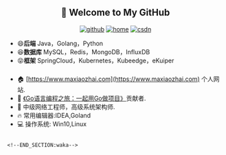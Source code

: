 <h2 align="center">👋 Welcome to My GitHub</h2>
<p align="center">
  <a href="https://github.com/smart33690/"><img src="https://img.shields.io/badge/GitHub-24292e" alt="github"></a>
  <a href="https://maxiaozhai.com/"><img src="https://img.shields.io/badge/home-1-orange" alt="home"></a>
  <a href="https://mayongxing.blog.csdn.net/"><img src="https://img.shields.io/badge/CSDN-cf000e" alt="csdn"></a>
</p>

<!--<img align='right' src="https://cdn.jsdelivr.net/gh/eternidad33/picbed/img/883711.jpg" width="230">-->

- 😄**后端** Java，Golang，Python
- 😆**数据库** MySQL，Redis，MongoDB，InfluxDB
- 😝**框架** SpringCloud，Kubernetes，Kubeedge，eKuiper

### 
- 🏠 [https://www.maxiaozhai.com](https://www.maxiaozhai.com) 个人网站.
- 📖 [《Go语言编程之旅：一起用Go做项目》](https://u.jd.com/RMSbOS)贡献者.
- 💬 中级网络工程师，高级系统架构师.
- 🔥 常用编辑器:IDEA,Goland
- 💻 操作系统: Win10,Linux
```

<!--END_SECTION:waka-->
